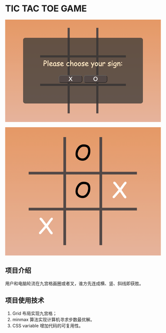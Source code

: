 # TIC TAC TOE GAME

![效果图1](https://raw.githubusercontent.com/PapayaHUANG/images/main/img/20211012183059.png)

![效果图2](https://raw.githubusercontent.com/PapayaHUANG/images/main/img/20211012183140.png)

## 项目介绍

用户和电脑轮流在九宫格画圈或者叉，谁方先连成横、竖、斜线即获胜。

## 项目使用技术

1. Grid 布局实现九宫格；
2. minmax 算法实现计算机寻求步数最优解。
3. CSS variable 增加代码的可复用性。
